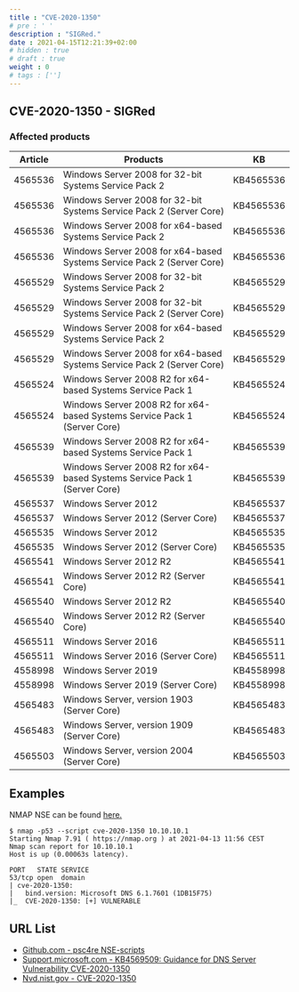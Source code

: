 ```yaml
---
title : "CVE-2020-1350"
# pre : ' '
description : "SIGRed."
date : 2021-04-15T12:21:39+02:00
# hidden : true
# draft : true
weight : 0
# tags : ['']
---
```


## CVE-2020-1350 - SIGRed

### Affected products

| Article | Products | KB |
|---------|----------|----|
4565536 | Windows Server 2008 for 32-bit Systems Service Pack 2  | KB4565536
4565536 | Windows Server 2008 for 32-bit Systems Service Pack 2 (Server Core) | KB4565536
4565536 | Windows Server 2008 for x64-based Systems Service Pack 2 | KB4565536
4565536 | Windows Server 2008 for x64-based Systems Service Pack 2 (Server Core) | KB4565536
4565529 | Windows Server 2008 for 32-bit Systems Service Pack 2 | KB4565529
4565529 | Windows Server 2008 for 32-bit Systems Service Pack 2 (Server Core) | KB4565529
4565529 | Windows Server 2008 for x64-based Systems Service Pack 2 | KB4565529
4565529 | Windows Server 2008 for x64-based Systems Service Pack 2 (Server Core) | KB4565529
4565524 | Windows Server 2008 R2 for x64-based Systems Service Pack 1 | KB4565524
4565524 | Windows Server 2008 R2 for x64-based Systems Service Pack 1 (Server Core) | KB4565524
4565539 | Windows Server 2008 R2 for x64-based Systems Service Pack 1 | KB4565539
4565539 | Windows Server 2008 R2 for x64-based Systems Service Pack 1 (Server Core) | KB4565539
4565537 | Windows Server 2012 | KB4565537
4565537 | Windows Server 2012 (Server Core) | KB4565537
4565535 | Windows Server 2012 | KB4565535
4565535 | Windows Server 2012 (Server Core) | KB4565535
4565541 | Windows Server 2012 R2 | KB4565541
4565541 | Windows Server 2012 R2 (Server Core) | KB4565541
4565540 | Windows Server 2012 R2 | KB4565540
4565540 | Windows Server 2012 R2 (Server Core) | KB4565540
4565511 | Windows Server 2016 | KB4565511
4565511 | Windows Server 2016 (Server Core) | KB4565511
4558998 | Windows Server 2019 | KB4558998
4558998 | Windows Server 2019 (Server Core) | KB4558998
4565483 | Windows Server, version 1903 (Server Core) | KB4565483
4565483 | Windows Server, version 1909 (Server Core) | KB4565483
4565503 | Windows Server, version 2004 (Server Core) | KB4565503

## Examples

NMAP NSE can be found [here.](https://github.com/psc4re/NSE-scripts)

```plain
$ nmap -p53 --script cve-2020-1350 10.10.10.1
Starting Nmap 7.91 ( https://nmap.org ) at 2021-04-13 11:56 CEST
Nmap scan report for 10.10.10.1
Host is up (0.00063s latency).

PORT   STATE SERVICE
53/tcp open  domain
| cve-2020-1350: 
|   bind.version: Microsoft DNS 6.1.7601 (1DB15F75)
|_  CVE-2020-1350: [+] VULNERABLE
```

## URL List

* [Github.com - psc4re NSE-scripts](https://github.com/psc4re/NSE-scripts)
* [Support.microsoft.com - KB4569509: Guidance for DNS Server Vulnerability CVE-2020-1350](https://support.microsoft.com/en-us/topic/kb4569509-guidance-for-dns-server-vulnerability-cve-2020-1350-6bdf3ae7-1961-2d25-7244-cce61b056569)
* [Nvd.nist.gov - CVE-2020-1350](https://nvd.nist.gov/vuln/detail/CVE-2020-1350)
